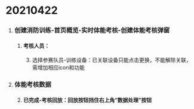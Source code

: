 # 20210422

1. ### 创建消防训练-首页概览-实时体能考核-创建体能考核弹窗

   1. #### 考核人员：

      3. 选择参赛队员-训练设备：已关联设备只能点击更换，不能解除关联，需增加相应icon和功能

2. ### 体能考核数据

   2. #### 已完成-考核回放：回放按钮挡住右上角“数据处理”按钮

   
